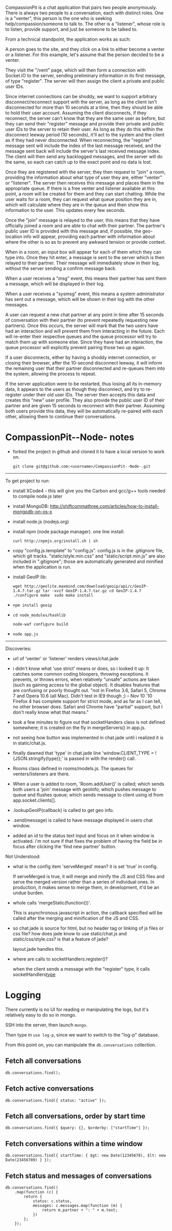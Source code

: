 CompassionPit is a chat application that pairs two people anonymously. There is always two people to a conversation, each with distinct roles. One is a "venter", this person is the one who is seeking help/compassion/someone to talk to. The other is a "listener", whose role is to listen, provide support, and just be someone to be talked to.

From a technical standpoint, the application works as such:

A person goes to the site, and they click on a link to either become a venter or a listener. For this example, let's assume that the person decided to be a venter.

They visit the "/vent" page, which will then form a connection with Socket.IO to the server, sending preliminary information in its first message, of type "register". The server will then assign the client a private and public user IDs.

Since internet connections can be shoddy, we want to support arbitrary disconnect/reconnect support with the server, as long as the client isn't disconnected for more than 10 seconds at a time, then they should be able to hold their user account. Assuming the client disconnects, if they reconnect, the server can't know that they are the same user as before, but they can send their "register" message and provide their private and public user IDs to the server to retain their user. As long as they do this within the disconnect leeway period (10 seconds), it'll act to the system and the client as if they had never disconnected. When reconnecting, the "register" message sent will include the index of the last message received, and the message sent back will include the server's last received message index. The client will then send any backlogged messages, and the server will do the same, so each can catch up to the exact point and no data is lost.

Once they are registered with the server, they then request to "join" a room, providing the information about what type of user they are, either "venter" or "listener". The server then receives this message and places them in the appropriate queue. If there is a free venter and listener available at this point, a room will be created for them and they can start chatting. While the user waits for a room, they can request what queue position they are in, which will calculate where they are in the queue and then show this information to the user. This updates every few seconds.

Once the "join" message is relayed to the user, this means that they have officially joined a room and are able to chat with their partner. The partner's public user ID is provided with this message and, if possible, the geo-location info will appear, providing each partner with information about where the other is so as to prevent any awkward tension or provide context.

When in a room, an input box will appear for each of them which they can type into. Once they hit enter, a message is sent to the server which is then relayed to their partner. Their message will immediately show in their log, without the server sending a confirm message back.

When a user receives a "msg" event, this means their partner has sent them a message, which will be displayed in their log.

When a user receives a "sysmsg" event, this means a system administrator has sent out a message, which will be shown in their log with the other messages.

A user can request a new chat partner at any point in time after 15 seconds of conversation with their partner (to prevent repeatedly requesting new partners). Once this occurs, the server will mark that the two users have had an interaction and will prevent them from interacting in the future. Each will re-enter their respective queues and the queue processor will try to match them up with someone else. Since they have had an interaction, the queue processor will explicitly prevent pairing those two up again.

If a user disconnects, either by having a shoddy internet connection, or closing their browser, after the 10-second disconnect leeway, it will inform the remaining user that their partner disconnected and re-queues them into the system, allowing the process to repeat.

If the server application were to be restarted, thus losing all its in-memory data, it appears to the users as though they disconnect, and try to re-register under their old user IDs. The server then accepts this data and creates this "new" user profile. They also provide the public user ID of their partner and are given 15 seconds to reconnect with their partner. Assuming both users provide this data, they will be automatically re-paired with each other, allowing them to continue their conversations.

CompassionPit--Node- notes
==========================
* forked the project in github and cloned it to have a local version to work on.

  `git clone git@github.com:<username>/CompassionPit--Node-.git`

--------
To get project to run:

* install XCode4 - this will give you the Carbon and gcc/g++ tools needed to compile node.js later

* install MongoDB: http://shiftcommathree.com/articles/how-to-install-mongodb-on-os-x

* install node.js (nodejs.org)

* install npm (node package manager). one line install:

	`curl http://npmjs.org/install.sh | sh`

* copy "config.js.template" to "config.js". config.js is in the .gitignore file, which git tracks. "static/style.min.css" and "static/script.min.js" are also included in ".gitignore"; those are automatically generated and minified when the application is run.

* install GeoIP lib:
  
  `wget http://geolite.maxmind.com/download/geoip/api/c/GeoIP-1.4.7.tar.gz
  tar -xvzf GeoIP-1.4.7.tar.gz
  cd GeoIP-1.4.7
  ./configure
  make 
  sudo make install`

* `npm install geoip`

* `cd node_modules/hashlib`
  
  `node-waf configure build`

* `node app.js`


--------

Discoveries:

* url of 'venter' or 'listener' renders views/chat.jade

* i didn't know what 'use strict' means or does, so i looked it up:
  It catches some common coding bloopers, throwing exceptions.
  It prevents, or throws errors, when relatively "unsafe" actions are taken 
    (such as gaining access to the global object).
  It disables features that are confusing or poorly thought out.
  "not in Firefox 3.6, Safari 5, Chrome 7 and Opera 10.6 (all Mac). 
  Didn't test in IE9 though ;) – Nov 10 '10	  
  Firefox 4 has complete support for strict mode, and as far as I can tell, no other browser does.
  Safari and Chrome have "partial" support, but I don't really know what that means."

* took a few minutes to figure out that socketHanders class is not defined somewhere;
  it is created on the fly in mergeServers() in app.js.
  
* not seeing how button was implemented in chat.jade until i realized it is in static/chat.js.

* finally dawned that 'type' in chat.jade line 'window.CLIENT_TYPE = !{JSON.stringify(type)};'
  is passed in with the render() call.
  
* Rooms class defined in rooms/models.js. The queues for venters/listeners are there.

* When a user is added to room, 'Room.addUser()' is called;
  which sends both users a 'join' message with geoInfo;
  which pushes message to queue and flushes queue;
  which sends message to client using id from app.socket.clients[].

* <User>.lookupGeoIP(callback) is called to get geo info.
* <User>.send(message) is called to have message displayed in users chat window.

* added an id to the status text input and focus on it when window is activated.
  i'm not sure if that fixes the problem of having the field be in focus after clicking the
  'find new partner' button.

 
Not Understood:

* what is the config item 'serveMerged' mean? it is set 'true' in config.
  
  If serveMerged is true, it will merge and minify the JS and CSS files and serve the merged version rather than a
  series of individual ones. In production, it makes sense to merge them, in development, it'd be an undue burden.
  
* whole calls 'mergeStatic(function())'.
  
  This is asynchronous javascript in action, the callback specified will be called after the merging and minification
  of the JS and CSS.

* so chat.jade is source for html, but no header tag or linking of js files or css file?
  how does jade know to use static/chat.js and static/css/style.css? is that a feature of jade?
  
  layout.jade handles this.
  
* where are calls to socketHandlers.register()?
  
  when the client sends a message with the "register" type, it calls socketHandlers[type](...)
  

Logging
=======

There currently is no UI for reading or manipulating the logs, but it's relatively easy to do so in mongo.

SSH into the server, then launch `mongo`.

Then type in `use log-p`, since we want to switch to the "log-p" database.

From this point on, you can manipulate the `db.conversations` collection.

Fetch all conversations
------------------------------

    db.conversations.find();

Fetch active conversations
------------------------------

    db.conversations.find({ status: "active" });

Fetch all conversations, order by start time
------------------------------

    db.conversations.find({ $query: {}, $orderby: ["startTime"] });
    
Fetch conversations within a time window
------------------------------

    db.conversations.find({ startTime: { $gt: new Date(12345678), $lt: new Date(23456789) } });

Fetch status and messages of conversations
------------------------------

    db.conversations.find()
        .map(function (c) {
            return {
                status: c.status,
                messages: c.messages.map(function (m) {
                    return m.partner + ": " + m.text;
                })
            };
        });
